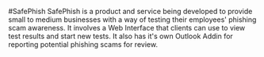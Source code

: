 #SafePhish
SafePhish is a product and service being developed to provide small to medium businesses with a way of testing their employees' phishing scam awareness. It involves a Web Interface that clients can use to view test results and start new tests. It also has it's own Outlook Addin for reporting potential phishing scams for review.
